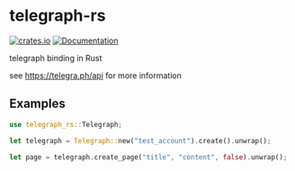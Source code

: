 # telegraph-rs

[![crates.io](https://img.shields.io/crates/v/telegraph-rs.svg)](https://crates.io/crates/telegraph-rs)
[![Documentation](https://docs.rs/telegraph-rs/badge.svg)](https://docs.rs/telegraph-rs)

telegraph binding in Rust

see https://telegra.ph/api for more information

## Examples

```rust
use telegraph_rs::Telegraph;

let telegraph = Telegraph::new("test_account").create().unwrap();

let page = telegraph.create_page("title", "content", false).unwrap();
```

